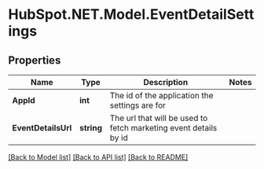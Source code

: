 # HubSpot.NET.Model.EventDetailSettings

## Properties

Name | Type | Description | Notes
------------ | ------------- | ------------- | -------------
**AppId** | **int** | The id of the application the settings are for | 
**EventDetailsUrl** | **string** | The url that will be used to fetch marketing event details by id | 

[[Back to Model list]](../README.md#documentation-for-models) [[Back to API list]](../README.md#documentation-for-api-endpoints) [[Back to README]](../README.md)

